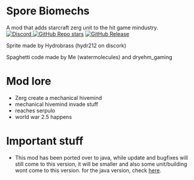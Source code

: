 # Spore Biomechs
A mod that adds starcraft zerg unit to the hit game mindustry. <Br>
[![Discord](https://img.shields.io/discord/818099087131541524?style=for-the-badge&logo=discord&logoColor=7665c9&label=Discord&labelColor=4d3ba7&color=b0b1f5)
](https://discord.gg/WGPX2QJE5M) 
[![GitHub Repo stars](https://img.shields.io/github/stars/UnionofSovietSocialistRepublics/Spore-Biomechs?style=for-the-badge&logo=github&logoColor=7665c9&labelColor=4d3ba7&color=b0b1f5)](https://github.com/UnionofSovietSocialistRepublics/Spore-Biomechs/stargazers) 
[![GitHub Release](https://img.shields.io/github/v/release/UnionofSovietSocialistRepublics/Spore-Biomechs?include_prereleases&style=for-the-badge&logo=github&logoColor=7665c9&labelColor=4d3ba7&color=b0b1f5)](https://github.com/UnionofSovietSocialistRepublics/Spore-Biomechs/releases) 

Sprite made by Hydrobrass (hydr212 on discork)

Spaghetti code made by Me (watermolecules) and dryehm_gaming

# Mod lore
- Zerg create a mechanical hivemind
- mechanical hivemind invade stuff
- reaches serpulo
- world war 2.5 happens

# Important stuff
- This mod has been ported over to java, while update and bugfixes will still come to this version, it will be smaller and also some unit/building wont come to this version.
for the java version, check [here](https://github.com/UnionofSovietSocialistRepublics/Sporebiomethane).


